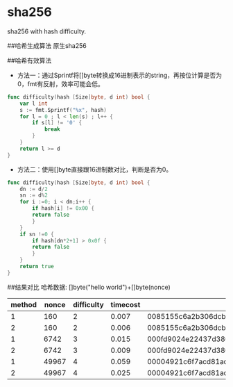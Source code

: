 # sha256
sha256 with hash difficulty.

##哈希生成算法
原生sha256

##哈希有效算法
- 方法一：通过Sprintf将[]byte转换成16进制表示的string，再按位计算是否为0，fmt有反射，效率可能会低。
```go
func difficulty(hash [Size]byte, d int) bool {
    var l int
    s := fmt.Sprintf("%x", hash)
    for l = 0 ; l < len(s) ; l++ {
        if s[l] != '0' {
            break
        }  
    }
    return l >= d
}
```
- 方法二：使用[]byte直接跟16进制数对比，判断是否为0。
```go
func difficulty(hash [Size]byte, d int) bool {
    dn := d/2
    sn := d%2
    for i :=0; i < dn;i++ {
        if hash[i] != 0x00 {
        return false
        }
    }
    if sn !=0 {
        if hash[dn*2+1] > 0x0f {
        return false
        }
    }
    return true
}
```

##结果对比
哈希数据: []byte("hello world")+[]byte(nonce)

|    method  |nonce| difficulty |timecost|result  |
| ---------- | ----| ---------- | -----  |--------|
| 1          |160  |  2         |0.007   |0085155c6a2b306dcb8387dcbd7dd6c2fbcaf5b6735e3fd58c24914c7b909c13|
| 2          |160  |  2         | 0.006  |0085155c6a2b306dcb8387dcbd7dd6c2fbcaf5b6735e3fd58c24914c7b909c13|
| 1          |6742 |  3         |0.015   |000fd9024e22437d38075ad87a7ca2649e66384ee67943a66eef482f5fe437c7|
| 2          |6742 |  3         | 0.009  |000fd9024e22437d38075ad87a7ca2649e66384ee67943a66eef482f5fe437c7|
| 1          |49967|  4         |0.059   |00004921c6f7acd81acd24a477fd29d1effeb58ba6943007e63420a6d2b0e973|
| 2          |49967|  4         | 0.025  |00004921c6f7acd81acd24a477fd29d1effeb58ba6943007e63420a6d2b0e973|